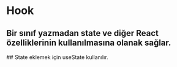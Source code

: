 # Hook
## Bir sınıf yazmadan state ve diğer React özelliklerinin kullanılmasına olanak sağlar.
## State eklemek için useState kullanılır.
